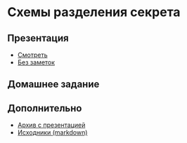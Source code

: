 # Схемы разделения секрета

## Презентация

- [Смотреть](/presentation/index.html)
- [Без заметок](/presentation/index.html?showNotes=false)

## Домашнее задание



## Дополнительно
- [Архив с презентацией](https://minhaskamal.github.io/DownGit/#/home?url=https://github.com/ik-hse-projects/secret-sharing/tree/master/presentation&rootDirectory=secret-sharing&fileName=secret-sharing)
- [Исходники (markdown)](https://github.com/ik-hse-projects/secret-sharing/blob/master/presentation/src/slides.md?plain=1)
